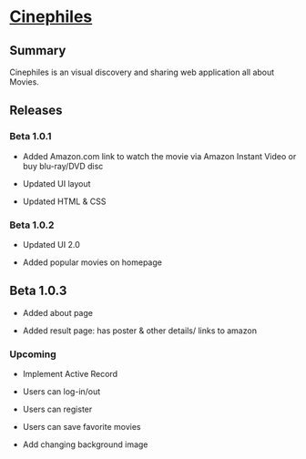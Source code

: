 # [Cinephiles](https://cinephiles.herokuapp.com/)

## Summary

Cinephiles is an visual discovery and sharing web application all about Movies.

## Releases

### Beta 1.0.1

* Added Amazon.com link to watch the movie via Amazon Instant Video or buy blu-ray/DVD disc

* Updated UI layout

* Updated HTML & CSS

### Beta 1.0.2

* Updated UI 2.0

* Added popular movies on homepage

## Beta 1.0.3

* Added about page

* Added result page: has poster & other details/ links to amazon

### Upcoming

* Implement Active Record

* Users can log-in/out

* Users can register

* Users can save favorite movies

* Add changing background image

